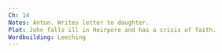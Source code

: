 ```yaml
---
Ch: 14
Notes: Antun. Writes letter to daughter.
Plot: John falls ill in Heirpore and has a crisis of faith.
Wordbuilding: Leeching
---
```

